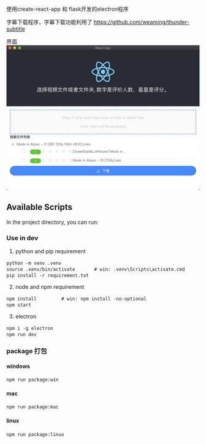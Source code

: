 使用create-react-app 和 flask开发的electron程序

字幕下载程序，字幕下载功能利用了 https://github.com/weaming/thunder-subtitle

界面
![运行截图](https://raw.githubusercontent.com/liangcai/xunlei-sub-electron/master/screenshot.png)

## Available Scripts
In the project directory, you can run:

### Use in dev  
1. python and pip requirement
```
python -m venv .venv
source .venv/bin/activate       # win: .venv\Scripts\activate.cmd
pip install -r requirement.txt
```

2. node and  npm requirement
```
npm install         # win: npm install -no-optional
npm start           
```

3. electron
```
npm i -g electron 
npm run dev
```


### package  打包
#### windows
```
npm run package:win
```
#### mac
```
npm run package:mac
```
#### linux
```
npm run package:linux
```